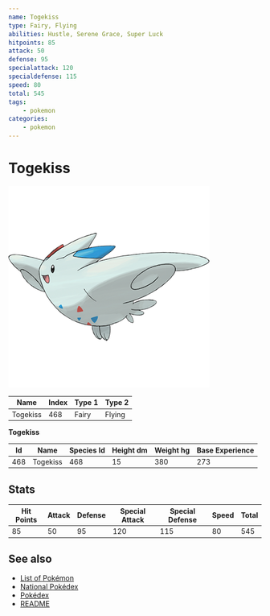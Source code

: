 ```yaml
---
name: Togekiss
type: Fairy, Flying
abilities: Hustle, Serene Grace, Super Luck
hitpoints: 85
attack: 50
defense: 95
specialattack: 120
specialdefense: 115
speed: 80
total: 545
tags:
    - pokemon
categories:
    - pokemon
---
```


# Togekiss


![Togekiss](images/468.png)

| **Name** | **Index** | **Type 1** | **Type 2** |
|----|----|----|----|
| Togekiss | 468 | Fairy | Flying  |

**Togekiss** 




| **Id** | **Name** | **Species Id** | **Height dm** | **Weight hg** | **Base Experience** |
|--------|----------|----------------|------------|------------|---------------------|
| 468 | Togekiss | 468 | 15 | 380 | 273 |



## Stats

| **Hit Points** | **Attack** | **Defense** | **Special Attack** | **Special Defense** | **Speed** | **Total** |
|----------------|------------|-------------|--------------------|---------------------|-----------|-----------|
| 85 | 50 | 95 | 120 | 115 | 80 | 545 |

## See also

- [List of Pokémon](../pokemon.md)
- [National Pokédex](../national_pokedex.md)
- [Pokédex](../pokedex.md)
- [README](../README.md)
